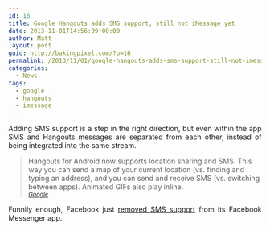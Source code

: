 ```yaml
---
id: 16
title: Google Hangouts adds SMS support, still not iMessage yet
date: 2013-11-01T14:56:09+00:00
author: Matt
layout: post
guid: http://bakingpixel.com/?p=16
permalink: /2013/11/01/google-hangouts-adds-sms-support-still-not-imessage-yet/
categories:
  - News
tags:
  - google
  - hangouts
  - imessage
---
```

<p style="text-align: justify;">
  Adding SMS support is a step in the right direction, but even within the app SMS and Hangouts messages are separated from each other, instead of being integrated into the same stream.
</p>

> Hangouts for Android now supports location sharing and SMS. This way you can send a map of your current location (vs. finding and typing an address), and you can send and receive SMS (vs. switching between apps). Animated GIFs also play inline.  
> <small><cite><a href="http://googleblog.blogspot.com/2013/10/google-hangouts-and-photos-save-some.html" target="_blank" rel="noopener noreferrer">Google</a></cite></small>

<p style="text-align: justify;">
  Funnily enough, Facebook just <a href="http://www.theverge.com/2013/10/29/5041976/facebook-revamps-messenger-for-ios-and-android" target="_blank" rel="noopener noreferrer">removed SMS support</a> from its Facebook Messenger app.
</p>